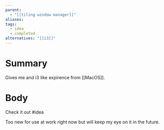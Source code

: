 ```yaml
---
parent:
  - "[[tiling window manager]]"
aliases: 
tags:
  - idea
  - completed
alternatives: "[[i3]]"
---
```

# Summary 
Gives me and i3 like expirence from [[MacOS]].
# Body
Check it out #idea 

Too new for use at work right now but will keep my eye on it in the future.